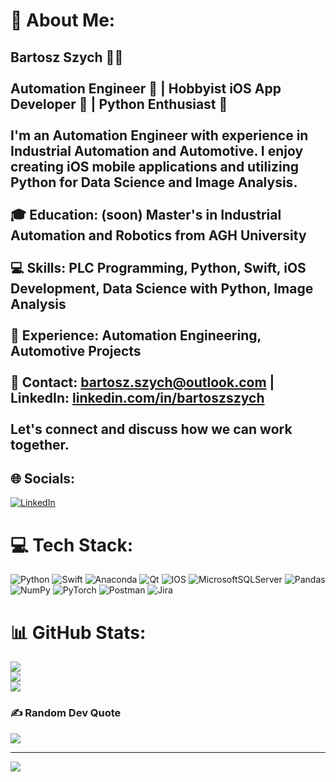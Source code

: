 # 💫 About Me:
## Bartosz Szych 👨‍💻<br><br>Automation Engineer 🤖 |  Hobbyist iOS App Developer 📱 | Python Enthusiast 🐍<br><br>I'm an Automation Engineer with experience in Industrial Automation and Automotive. I enjoy creating iOS mobile applications and utilizing Python for Data Science and Image Analysis.<br><br>🎓 Education: (soon) Master's in Industrial Automation and Robotics from AGH University<br><br>💻 Skills: PLC Programming, Python, Swift, iOS Development, Data Science with Python, Image Analysis<br><br>🔧 Experience: Automation Engineering, Automotive Projects<br><br>📧 Contact: bartosz.szych@outlook.com | LinkedIn: [linkedin.com/in/bartoszszych](https://www.linkedin.com/in/bartosz-szych-5358b822a/)<br><br>Let's connect and discuss how we can work together. <br>


## 🌐 Socials:
[![LinkedIn](https://img.shields.io/badge/LinkedIn-%230077B5.svg?logo=linkedin&logoColor=white)](https://linkedin.com/in/bartosz-szych-5358b822a) 

# 💻 Tech Stack:
![Python](https://img.shields.io/badge/python-3670A0?style=for-the-badge&logo=python&logoColor=ffdd54) ![Swift](https://img.shields.io/badge/swift-F54A2A?style=for-the-badge&logo=swift&logoColor=white) ![Anaconda](https://img.shields.io/badge/Anaconda-%2344A833.svg?style=for-the-badge&logo=anaconda&logoColor=white) ![Qt](https://img.shields.io/badge/Qt-%23217346.svg?style=for-the-badge&logo=Qt&logoColor=white) ![IOS](https://img.shields.io/badge/IOS-%2320232a.svg?style=for-the-badge&logo=apple&logoColor=white) ![MicrosoftSQLServer](https://img.shields.io/badge/Microsoft%20SQL%20Sever-CC2927?style=for-the-badge&logo=microsoft%20sql%20server&logoColor=white) ![Pandas](https://img.shields.io/badge/pandas-%23150458.svg?style=for-the-badge&logo=pandas&logoColor=white) ![NumPy](https://img.shields.io/badge/numpy-%23013243.svg?style=for-the-badge&logo=numpy&logoColor=white) ![PyTorch](https://img.shields.io/badge/PyTorch-%23EE4C2C.svg?style=for-the-badge&logo=PyTorch&logoColor=white) ![Postman](https://img.shields.io/badge/Postman-FF6C37?style=for-the-badge&logo=postman&logoColor=white) ![Jira](https://img.shields.io/badge/jira-%230A0FFF.svg?style=for-the-badge&logo=jira&logoColor=white)
# 📊 GitHub Stats:
![](https://github-readme-stats.vercel.app/api?username=bartoszszych&theme=dark&hide_border=false&include_all_commits=false&count_private=true)<br/>
![](https://github-readme-streak-stats.herokuapp.com/?user=bartoszszych&theme=dark&hide_border=false)<br/>
![](https://github-readme-stats.vercel.app/api/top-langs/?username=bartoszszych&theme=dark&hide_border=false&include_all_commits=false&count_private=true&layout=compact)

### ✍️ Random Dev Quote
![](https://quotes-github-readme.vercel.app/api?type=horizontal&theme=dark)

---
[![](https://visitcount.itsvg.in/api?id=bartoszszych&icon=0&color=12)](https://visitcount.itsvg.in)

<!-- Proudly created with GPRM ( https://gprm.itsvg.in ) -->
